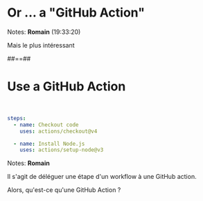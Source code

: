 <!-- .slide: class="transition sfeir-bg-red" -->

# Or ... a "GitHub Action"

Notes: **Romain** (19:33:20)

Mais le plus intéressant

##==##
<!-- .slide: class="with-code" -->
# Use a GitHub Action
<br>

```yaml
steps:
  - name: Checkout code
    uses: actions/checkout@v4

  - name: Install Node.js
    uses: actions/setup-node@v3
```
<!-- .element: class="big-code" -->

Notes: **Romain**

Il s'agit de déléguer une étape d'un workflow à une GitHub action.

Alors, qu'est-ce qu'une GitHub Action ?
